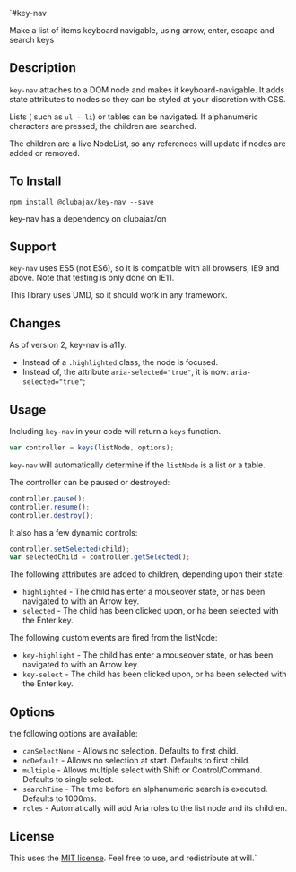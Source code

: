 `#key-nav

Make a list of items keyboard navigable, using arrow, enter, escape and search keys

## Description

`key-nav` attaches to a DOM node and makes it keyboard-navigable. It adds state attributes to nodes so they can be styled 
at your discretion with CSS.

Lists ( such as `ul - li`) or tables can be navigated. If alphanumeric characters are pressed, the children are 
searched.

The children are a live NodeList, so any references will update if nodes are added or removed.

## To Install

    npm install @clubajax/key-nav --save
    
key-nav has a dependency on clubajax/on

## Support

`key-nav` uses ES5 (not ES6), so it is compatible with all browsers, IE9 and above. Note that testing is only done on 
IE11.

This library uses UMD, so it should work in any framework.

## Changes

As of version 2, key-nav is a11y. 
 * Instead of a `.highlighted` class, the node is focused.
 * Instead of, the attribute `aria-selected="true"`, it is now: `aria-selected="true"`;

## Usage

Including `key-nav` in your code will return a `keys` function.

```jsx harmony
var controller = keys(listNode, options);
```

`key-nav` will automatically determine if the `listNode` is a list or a table.

The controller can be paused or destroyed:
```jsx harmony
controller.pause();
controller.resume();
controller.destroy();
```

It also has a few dynamic controls:
```jsx harmony
controller.setSelected(child);
var selectedChild = controller.getSelected();
```

The following attributes are added to children, depending upon their state:

 * `highlighted` - The child has enter a mouseover state, or has been navigated to with an Arrow key.
 * `selected` - The child has been clicked upon, or ha been selected with the Enter key. 

The following custom events are fired from the listNode:

 * `key-highlight` - The child has enter a mouseover state, or has been navigated to with an Arrow key.
 * `key-select` - The child has been clicked upon, or ha been selected with the Enter key. 

## Options

the following options are available:

 * `canSelectNone` - Allows no selection. Defaults to first child.
 * `noDefault` - Allows no selection at start. Defaults to first child.
 * `multiple` - Allows multiple select with Shift or Control/Command. Defaults to single select.
 * `searchTime` - The time before an alphanumeric search is executed. Defaults to 1000ms.
 * `roles` - Automatically will add Aria roles to the list node and its children.

## License

This uses the [MIT license](./LICENSE). Feel free to use, and redistribute at will.`
